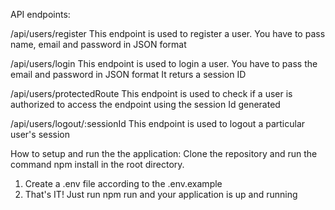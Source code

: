 API endpoints:

/api/users/register
This endpoint is used to register a user. You have to pass name, email and password in JSON format

/api/users/login
This endpoint is used to login a user. You have to pass the email and password in JSON format
It returs a session ID

/api/users/protectedRoute
This endpoint is used to check if a user is authorized to access the endpoint using the session Id generated 

/api/users/logout/:sessionId
This endpoint is used to logout a particular user's session

How to setup and run the the application:
Clone the repository and run the command npm install in the root directory.
1. Create a .env file according to the .env.example
2. That's IT! Just run npm run and your application is up and running